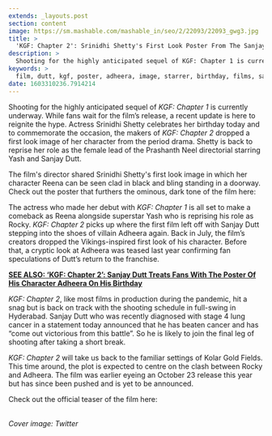 ```yaml
--- 
extends: _layouts.post 
section: content 
image: https://sm.mashable.com/mashable_in/seo/2/22093/22093_gwg3.jpg 
title: > 
  'KGF: Chapter 2': Srinidhi Shetty's First Look Poster From The Sanjay Dutt Starrer Arrives In Time For Her Birthday 
description: > 
  Shooting for the highly anticipated sequel of KGF: Chapter 1 is currently underway.Actress Srinidhi Shetty celebrates her birthday today and to commemorate the occasion, the makers of KGF: Chapter 2 dropped a first look image of her character from the period drama.The film's director shared Srinidhi Shetty's first look image in which her character Reena can be seen clad in black and bling standing in a doorway.KGF: Chapter 2 picks up where the first film left off with Sanjay Dutt stepping into the shoes of villain Adheera again.KGF: Chapter 2 will take us back to the familiar settings of Kolar Gold Fields. 
keywords: > 
  film, dutt, kgf, poster, adheera, image, starrer, birthday, films, sanjay, shooting, look, character, shettys, srinidhi, chapter 
date: 1603310236.7914214 
--- 
```

<div><p>Shooting for the highly anticipated sequel of <i>KGF: Chapter 1</i> is currently underway. While fans wait for the film&#8217;s release, a recent update is here to reignite the hype. Actress Srinidhi Shetty celebrates her birthday today and to commemorate the occasion, the makers of<i> KGF: Chapter 2</i> dropped a first look image of her character from the period drama. Shetty is back to reprise her role as the female lead of the Prashanth Neel directorial starring Yash and Sanjay Dutt.</p>

<p>The film's director shared Srinidhi Shetty's first look image in which her character Reena can be seen clad in black and bling standing in a doorway. Check out the poster that furthers the ominous, dark tone of the film here:</p>

 

<p> </p>

<p>The actress who made her debut with <i>KGF: Chapter 1</i> is all set to make a comeback as Reena alongside superstar Yash who is reprising his role as Rocky. <i>KGF: Chapter 2</i> picks up where the first film left off with Sanjay Dutt stepping into the shoes of villain Adheera again. Back in July, the film&#8217;s creators dropped the Vikings-inspired first look of his character. Before that, a cryptic look at Adheera was teased last year confirming fan speculations of Dutt&#8217;s return to the franchise.</p>

<p><strong><a href="/entertainment/15952/kgf-chapter-2-sanjay-dutt-treats-fans-with-the-poster-of-his-character-adheera-on-his-birthday">SEE ALSO: &#8216;KGF: Chapter 2&#8217;: Sanjay Dutt Treats Fans With The Poster Of His Character Adheera On His Birthday</a></strong></p>

<p><i>KGF: Chapter 2</i>, like most films in production during the pandemic, hit a snag but is back on track with the shooting schedule in full-swing in Hyderabad. Sanjay Dutt who was recently diagnosed with stage 4 lung cancer in a statement today announced that he has beaten cancer and has &#8220;come out victorious from this battle&#8221;. So he is likely to join the final leg of shooting after taking a short break.</p>

 

<p> </p>

<p><i>KGF: Chapter 2</i> will take us back to the familiar settings of Kolar Gold Fields. This time around, the plot is expected to centre on the clash between Rocky and Adheera. The film was earlier eyeing an October 23 release this year but has since been pushed and is yet to be announced.</p>

<p>Check out the official teaser of the film here:</p>

<p class="vplayer"></p>

<p><br>
<i>Cover image: Twitter</i></p>
  
  </div>